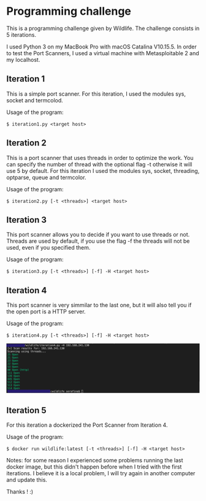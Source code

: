 # Programming challenge

This is a programming challenge given by Wildlife. The challenge consists in 5 iterations.

I used Python 3 on my MacBook Pro with macOS Catalina V10.15.5. In order to test the Port Scanners, I used a virtual machine with Metasploitable 2 and my localhost.

## Iteration 1
This is a simple port scanner. For this iteration, I used the modules sys, socket and termcolod. 

Usage of the program:
```
$ iteration1.py <target host>
```

## Iteration 2
This is a port scanner that uses threads in order to optimize the work. You can specify the number of thread with the optional flag -t otherwise it will use 5 by default. For this iteration I used the modules sys, socket, threading, optparse, queue and termcolor.

Usage of the program:
```
$ iteration2.py [-t <threads>] <target host>
``` 

## Iteration 3
This port scanner allows you to decide if you want to use threads or not. Threads are used by default, if you use the flag -f the threads will not be used, even if you specified them.

Usage of the program:
```
$ iteration3.py [-t <threads>] [-f] -H <target host>
``` 

## Iteration 4
This port scanner is very simmilar to the last one, but it will also tell you if the open port is a HTTP server. 

Usage of the program:
```
$ iteration4.py [-t <threads>] [-f] -H <target host>
``` 

![Results from Iteration 4](https://github.com/Seraffina-93/wildlife/blob/master/demo.png)

## Iteration 5
For this iteration a dockerized the Port Scanner from Iteration 4. 

Usage of the program:
```
$ docker run wildlife:latest [-t <threads>] [-f] -H <target host>
``` 


Notes: for some reason I experienced some problems running the last docker image, but this didn't happen before when I tried with the first iterations. I believe it is a local problem, I will try again in another computer and update this.


Thanks ! :)

